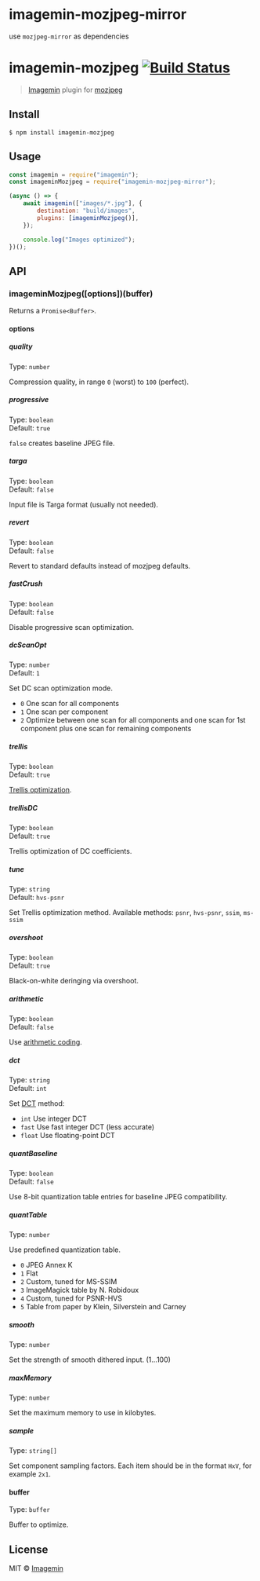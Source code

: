 # imagemin-mozjpeg-mirror

use `mozjpeg-mirror` as dependencies

# imagemin-mozjpeg [![Build Status](https://travis-ci.org/imagemin/imagemin-mozjpeg.svg?branch=master)](https://travis-ci.org/imagemin/imagemin-mozjpeg)

> [Imagemin](https://github.com/imagemin/imagemin) plugin for [mozjpeg](https://github.com/mozilla/mozjpeg)

## Install

```
$ npm install imagemin-mozjpeg
```

## Usage

```js
const imagemin = require("imagemin");
const imageminMozjpeg = require("imagemin-mozjpeg-mirror");

(async () => {
	await imagemin(["images/*.jpg"], {
		destination: "build/images",
		plugins: [imageminMozjpeg()],
	});

	console.log("Images optimized");
})();
```

## API

### imageminMozjpeg([options])(buffer)

Returns a `Promise<Buffer>`.

#### options

##### quality

Type: `number`

Compression quality, in range `0` (worst) to `100` (perfect).

##### progressive

Type: `boolean`<br>
Default: `true`

`false` creates baseline JPEG file.

##### targa

Type: `boolean`<br>
Default: `false`

Input file is Targa format (usually not needed).

##### revert

Type: `boolean`<br>
Default: `false`

Revert to standard defaults instead of mozjpeg defaults.

##### fastCrush

Type: `boolean`<br>
Default: `false`

Disable progressive scan optimization.

##### dcScanOpt

Type: `number`<br>
Default: `1`

Set DC scan optimization mode.

- `0` One scan for all components
- `1` One scan per component
- `2` Optimize between one scan for all components and one scan for 1st component plus one scan for remaining components

##### trellis

Type: `boolean`<br>
Default: `true`

[Trellis optimization](https://en.wikipedia.org/wiki/Trellis_quantization).

##### trellisDC

Type: `boolean`<br>
Default: `true`

Trellis optimization of DC coefficients.

##### tune

Type: `string`<br>
Default: `hvs-psnr`

Set Trellis optimization method. Available methods: `psnr`, `hvs-psnr`, `ssim`, `ms-ssim`

##### overshoot

Type: `boolean`<br>
Default: `true`

Black-on-white deringing via overshoot.

##### arithmetic

Type: `boolean`<br>
Default: `false`

Use [arithmetic coding](https://en.wikipedia.org/wiki/Arithmetic_coding).

##### dct

Type: `string`<br>
Default: `int`

Set [DCT](https://en.wikipedia.org/wiki/Discrete_cosine_transform) method:

- `int` Use integer DCT
- `fast` Use fast integer DCT (less accurate)
- `float` Use floating-point DCT

##### quantBaseline

Type: `boolean`<br>
Default: `false`

Use 8-bit quantization table entries for baseline JPEG compatibility.

##### quantTable

Type: `number`

Use predefined quantization table.

- `0` JPEG Annex K
- `1` Flat
- `2` Custom, tuned for MS-SSIM
- `3` ImageMagick table by N. Robidoux
- `4` Custom, tuned for PSNR-HVS
- `5` Table from paper by Klein, Silverstein and Carney

##### smooth

Type: `number`

Set the strength of smooth dithered input. (1...100)

##### maxMemory

Type: `number`

Set the maximum memory to use in kilobytes.

##### sample

Type: `string[]`

Set component sampling factors. Each item should be in the format `HxV`, for example `2x1`.

#### buffer

Type: `buffer`

Buffer to optimize.

## License

MIT © [Imagemin](https://github.com/imagemin)
